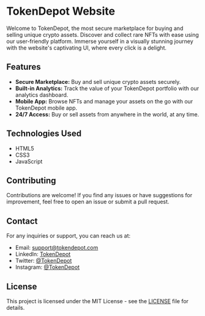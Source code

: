 # TokenDepot Website

Welcome to TokenDepot, the most secure marketplace for buying and selling unique crypto assets. Discover and collect rare NFTs with ease using our user-friendly platform. Immerse yourself in a visually stunning journey with the website's captivating UI, where every click is a delight.

## Features
- **Secure Marketplace:** Buy and sell unique crypto assets securely.
- **Built-in Analytics:** Track the value of your TokenDepot portfolio with our analytics dashboard.
- **Mobile App:** Browse NFTs and manage your assets on the go with our TokenDepot mobile app.
- **24/7 Access:** Buy or sell assets from anywhere in the world, at any time.


## Technologies Used
- HTML5
- CSS3
- JavaScript

## Contributing
Contributions are welcome! If you find any issues or have suggestions for improvement, feel free to open an issue or submit a pull request.

## Contact
For any inquiries or support, you can reach us at:
- Email: support@tokendepot.com
- LinkedIn: [TokenDepot](https://www.linkedin.com/company/tokendepot)
- Twitter: [@TokenDepot](https://twitter.com/tokendepot)
- Instagram: [@TokenDepot](https://www.instagram.com/tokendepot)

## License
This project is licensed under the MIT License - see the [LICENSE](LICENSE) file for details.
